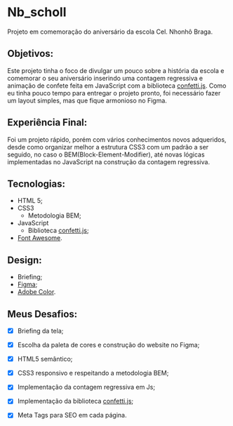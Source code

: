 # Nb_scholl
 Projeto em comemoração do aniversário da escola Cel. Nhonhô Braga.

## Objetivos:
Este projeto tinha o foco de divulgar um pouco sobre a história da escola e comemorar o seu aniversário inserindo uma contagem regressiva e animação de confete feita em JavaScript com a biblioteca [confetti.js](https://github.com/Agezao/confetti-js).
Como eu tinha pouco tempo para entregar o projeto pronto, foi necessário fazer um layout simples, mas que fique armonioso no Figma.

## Experiência Final:
Foi um projeto rápido, porém com vários conhecimentos novos adqueridos, desde como organizar melhor a estrutura CSS3 com um padrão a ser seguido, no caso o BEM(Block-Element-Modifier), até novas lógicas implementadas no JavaScript na construção da contagem regressiva.

## Tecnologias:
* HTML 5;
* CSS3
  * Metodologia BEM;
* JavaScript
  * Biblioteca [confetti.js](https://github.com/Agezao/confetti-js);
* [Font Awesome](https://fontawesome.com/how-to-use/on-the-web/setup/hosting-font-awesome-yourself).

## Design:
* Briefing;
* [Figma](https://www.figma.com/);
* [Adobe Color](https://color.adobe.com/pt/create).

## Meus Desafios:
- [x] Briefing da tela;
- [x] Escolha da paleta de cores e construção do website no Figma;
- [x] HTML5 semântico;
- [x] CSS3 responsivo e respeitando a metodologia BEM;
- [x] Implementação da contagem regressiva em Js;
- [x] Implementação da biblioteca [confetti.js](https://github.com/Agezao/confetti-js);
- [x] Meta Tags para SEO em cada página.

